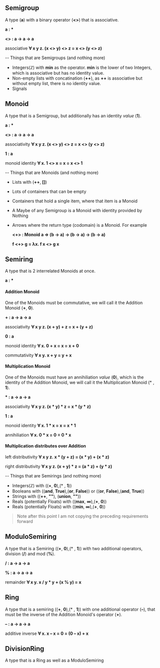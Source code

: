 ## Semigroup
A type (**a**) with a binary operator (**<>**) that is associative.

__a : *__

**<> : a -> a -> a**

associative **&forall; x y z. (x <> y) <> z = x <> (y <> z)**

-- Things that are Semigroups (and nothing more)
  - Integers(&#8484;) with **min** as the operator. **min** is the lower of two Integers, which is associative but has no identity value.
  - Non-empty lists with concatination (**++**), as **++** is associative but without empty list, there is no identity value.
  - Signals

## Monoid
A type that is a Semigroup, but additionally has an identity *value* (**1**).

__a : *__

**<> : a -> a -> a**

associativity **&forall; x y z. (x <> y) <> z = x <> (y <> z)**

**1 : a**

monoid identity **&forall; x. 1 <> x = x = x <> 1**

-- Things that are Monoids (and nothing more)
  - Lists with (**++**, **[]**)  
  - Lots of containers that can be empty
  - Containers that hold a single item, where that item is a Monoid
  - A Maybe of any Semigroup is a Monoid with identity provided by Nothing
  - Arrows where the return type (codomain) is a Monoid. For example

      **<+> : Monoid a => (b -> a) -> (b -> a) -> (b -> a)**

      **f <+> g = &lambda;x. f x <> g x**


## Semiring
A type that is 2 interrelated Monoids at once.

__a : *__

#### Addition Monoid
One of the Monoids must be commutative, we will call it the Addition Monoid (**+**, **0**).

**\+ : a -> a -> a**

associativity **&forall; x y z. (x + y) + z = x + (y + z)**

**0 : a**

monoid identity **&forall; x. 0 + x = x = x + 0**

commutativity **&forall; x y. x + y = y + x**

#### Multiplication Monoid
One of the Monoids must have an annihiliation *value* (**0**), which is the identity of the Addition Monoid, we will call it the Multiplication Monoid (\* , **1**).

**\* : a -> a -> a**

associativity **&forall; x y z. (x \* y) \* z = x \* (y \* z)**

**1 : a**

monoid identity **&forall; x. 1 \* x = x = x \* 1**

annihiliation **&forall; x. 0 \* x = 0 = 0 \* x**

#### Multiplication distributes over Addition

left distributivity **&forall; x y z. x \* (y + z) = (x \* y) + (x \* z)**

right distributivity **&forall; x y z. (x + y) \* z = (a \* z) + (y \* z)**

-- Things that are Semirings (and nothing more)
   - Integers(&#8484;) with ((**+**, **0**),(\* , **1**))
   - Booleans with ((**and**, **True**),(**or**, **False**)) or ((**or**, **False**),(**and**, **True**))
   - Strings with ((**++**, **""**), (**union**, **""**))
   - Reals (potentially Floats) with ((**max**, **&infin;**),(**+**, **0**))
   - Reals (potentially Floats) with ((**min**, **&infin;**),(**+**, **0**))


> Note after this point I am not copying the preceding requirements forward

## ModuloSemiring

A type that is a Semiring ((**+**, **0**),(\* , **1**)) with two additional operators, division (**/**) and mod (**%**).

**/ : a -> a -> a**

**% : a -> a -> a**

remainder **&forall; x y. x / y * y + (x % y) = x**

## Ring

A type that is a semiring ((**+**, **0**),(\* , **1**)) with one additional operator (**&ndash;**), that must be the inverse of the Addition Monoid's operator (**+**).

**&ndash; : a -> a -> a**

additive inverse **&forall; x. x &ndash; x = 0 = (0 &ndash; x) + x**

## DivisionRing

A type that is a Ring as well as a ModuloSemiring
